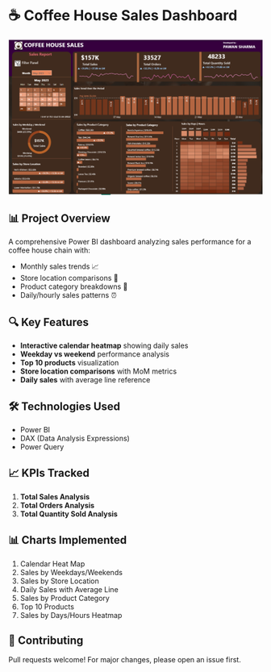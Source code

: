 # ☕ Coffee House Sales Dashboard

![Dashboard Screenshot](coffee-house-sales-dashboard.png)

## 📊 Project Overview
A comprehensive Power BI dashboard analyzing sales performance for a coffee house chain with:
- Monthly sales trends 📈
- Store location comparisons 🏪
- Product category breakdowns 🍵
- Daily/hourly sales patterns ⏰

## 🔍 Key Features
- **Interactive calendar heatmap** showing daily sales
- **Weekday vs weekend** performance analysis
- **Top 10 products** visualization
- **Store location comparisons** with MoM metrics
- **Daily sales** with average line reference

## 🛠️ Technologies Used
- Power BI
- DAX (Data Analysis Expressions)
- Power Query

## 📈 KPIs Tracked
1. **Total Sales Analysis**
2. **Total Orders Analysis**
3. **Total Quantity Sold Analysis**

## 📊 Charts Implemented
1. Calendar Heat Map
2. Sales by Weekdays/Weekends
3. Sales by Store Location
4. Daily Sales with Average Line
5. Sales by Product Category
6. Top 10 Products
7. Sales by Days/Hours Heatmap

## 🤝 Contributing
Pull requests welcome! For major changes, please open an issue first.
